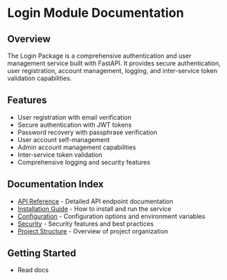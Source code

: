 # Login Module Documentation

## Overview
The Login Package is a comprehensive authentication and user management service built with FastAPI. It provides secure authentication, user registration, account management, logging, and inter-service token validation capabilities.

## Features
- User registration with email verification
- Secure authentication with JWT tokens
- Password recovery with passphrase verification
- User account self-management
- Admin account management capabilities
- Inter-service token validation
- Comprehensive logging and security features

## Documentation Index
- [API Reference](./api_reference.md) - Detailed API endpoint documentation
- [Installation Guide](./installation.md) - How to install and run the service
- [Configuration](./configuration.md) - Configuration options and environment variables
- [Security](./security.md) - Security features and best practices
- [Project Structure](./structure.md) - Overview of project organization

## Getting Started

- Read docs
